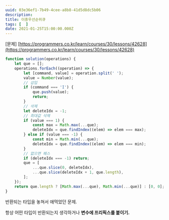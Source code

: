 ```yaml
---
uuid: 03e36ef1-7b49-4cee-a8b8-41d5d8dc5b06
description: 
title: 이중우선순위큐
tags: [  ]
date: 2021-01-25T15:00:00.000Z
---
```








[문제] [https://programmers.co.kr/learn/courses/30/lessons/42628](https://programmers.co.kr/learn/courses/30/lessons/42628)

```jsx
function solution(operations) {
    let que = [];
    operations.forEach((operation) => {
        let [command, value] = operation.split(' ');
        value = Number(value);
        // 삽입
        if (command === 'I') {
            que.push(value);
            return;
        }
        // 삭제
        let deleteIdx = -1;
        // 최대값 삭제
        if (value === 1) {
            const max = Math.max(...que);
            deleteIdx = que.findIndex((elem) => elem === max);
        } else if (value === -1) {
            const min = Math.min(...que);
            deleteIdx = que.findIndex((elem) => elem === min);
        }
        // 없으면 패스
        if (deleteIdx === -1) return;
        que = [
            ...que.slice(0, deleteIdx),
            ...que.slice(deleteIdx + 1, que.length),
        ];
    });
    return que.length ? [Math.max(...que), Math.min(...que)] : [0, 0];
}
```

반환되는 타입을 놓쳐서 애먹었던 문제.

항상 어떤 타입이 반환되는지 생각하거나 **변수에 프리픽스를 붙이기.**